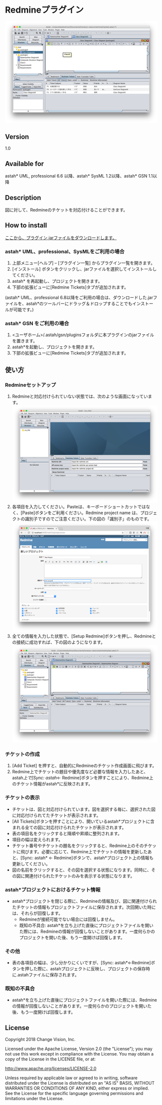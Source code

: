 Redmineプラグイン
===============================
![Sample Image](doc/redmine.png)

Version
----------------
1.0

Available for
----------------
astah* UML, professional 6.6 以降、astah* SysML 1.2以降、astah* GSN 1.1以降

Description
----------------
図に対して、Redmineのチケットを対応付けることができます。

How to install
----------------
[ここから、プラグイン.jarファイルをダウンロードします。](http://astah.change-vision.com/ja/feature/redmine.html)

### astah* UML、professional、SysMLをご利用の場合
1. 上部メニュー[ヘルプ] – [プラグイン一覧] からプラグイン一覧を開きます。
2. [インストール] ボタンをクリックし、jarファイルを選択してインストールしてください。
3. astah* を再起動し、プロジェクトを開きます。
4. 下部の拡張ビューに[Redmine Tickets]タブが追加されます。

(astah* UML、professional 6.8以降をご利用の場合は、ダウンロードした.jarファイルを、astah*のツールバーにドラッグ＆ドロップすることでもインストールが可能です。)

### astah* GSN をご利用の場合
1. <ユーザホーム>/.astah/gsn/pluginsフォルダに本プラグインのjarファイルを置きます。
2. astah*を起動し、プロジェクトを開きます。
3. 下部の拡張ビューに[Redmine Tickets]タブが追加されます。

使い方
----------------
### Redmineセットアップ

1. Redmineと対応付けられていない状態では、次のような画面になっています。
![Initial State Image](doc/init.png)
2. 各項目を入力してください。Pasteは、キーボードショートカットではなく、[Paste]ボタンをご利用ください。Redmine project name は、プロジェクトの識別子ですのでご注意ください。下の図の「識別子」のものです。
![Project Id Image](doc/project-id.png)
3. 全ての情報を入力した状態で、[Setup Redmine]ボタンを押し、Redmineとの接続に成功すれば、下の図のようになります。
![Setup Succeeded Image](doc/setup.png)

### チケットの作成

1. [Add Ticket] を押すと、自動的にRedmineのチケット作成画面に飛びます。
2. Redmine上でチケットの題目や優先度など必要な情報を入力したあと、astah*上で[Sync: astah*<- Redmine]ボタンを押すことにより、Redmine上のチケット情報がastah*に反映されます。


### チケットの表示
* チケットは、図と対応付けられています。図を選択する毎に、選択された図に対応付けられてたチケットが表示されます。
* [All Tickets]ボタンを押すことにより、開いているastah*プロジェクトに含まれる全ての図に対応付けられたチケットが表示されます。
* 表の項目名をクリックすると降順や昇順に整列されます。
* 項目の幅は変えられます。
* チケット番号やチケットの題名をクリックすると、Redmine上のそのチケットに飛びます。必要に応じて、Redmine上でチケットの情報を更新したあと、[Sync: astah* <- Redmine]ボタンで、astah*プロジェクト上の情報も更新してください。
* 図の名前をクリックすると、その図を選択する状態になります。同時に、その図に関連付けられたチケットのみを表示する状態になります。

### astah*プロジェクトにおけるチケット情報
* astah*プロジェクトを閉じる際に、Redmineの情報及び、図に関連付けられたチケットの情報もプロジェクトファイルに保存されます。次回開いた時には、それらが回復します。
   - Redmineが接続可能でない場合には回復しません。
   - 既知の不具合: astah*を立ち上げた直後にプロジェクトファイルを開いた際には、Redmineの情報が回復しないことがあります。一度何らかのプロジェクトを開いた後、もう一度開けば回復します。

### その他
* 表の各項目の幅は、少し分かりにくいですが、[Sync: astah*<-Redmine]ボタンを押した際に、astahプロジェクトに反映し、プロジェクトの保存時に.astahファイルに保存されます。

### 既知の不具合
* astah*を立ち上げた直後にプロジェクトファイルを開いた際には、Redmineの情報が回復しないことがあります。一度何らかのプロジェクトを開いた後、もう一度開けば回復します。

License
---------------
Copyright 2018 Change Vision, Inc.

Licensed under the Apache License, Version 2.0 (the "License");
you may not use this work except in compliance with the License.
You may obtain a copy of the License in the LICENSE file, or at:

   <http://www.apache.org/licenses/LICENSE-2.0>

Unless required by applicable law or agreed to in writing, software
distributed under the License is distributed on an "AS IS" BASIS,
WITHOUT WARRANTIES OR CONDITIONS OF ANY KIND, either express or implied.
See the License for the specific language governing permissions and
limitations under the License.

